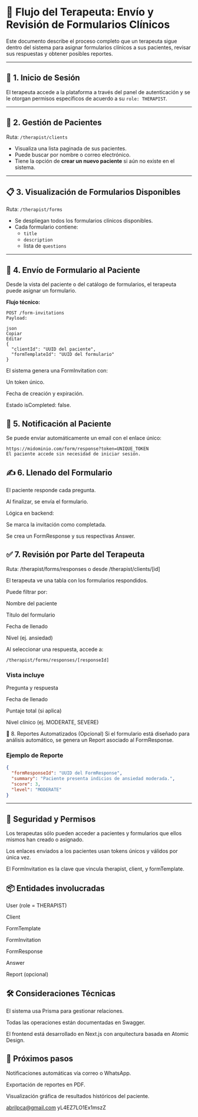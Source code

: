 # 🧠 Flujo del Terapeuta: Envío y Revisión de Formularios Clínicos

Este documento describe el proceso completo que un terapeuta sigue dentro del sistema para asignar formularios clínicos a sus pacientes, revisar sus respuestas y obtener posibles reportes.

---

## 🚪 1. Inicio de Sesión

El terapeuta accede a la plataforma a través del panel de autenticación y se le otorgan permisos específicos de acuerdo a su `role: THERAPIST`.

---

## 👥 2. Gestión de Pacientes

Ruta: `/therapist/clients`

- Visualiza una lista paginada de sus pacientes.
- Puede buscar por nombre o correo electrónico.
- Tiene la opción de **crear un nuevo paciente** si aún no existe en el sistema.

---

## 📋 3. Visualización de Formularios Disponibles

Ruta: `/therapist/forms`

- Se despliegan todos los formularios clínicos disponibles.
- Cada formulario contiene:
  - `title`
  - `description`
  - lista de `questions`

---

## 📨 4. Envío de Formulario al Paciente

Desde la vista del paciente o del catálogo de formularios, el terapeuta puede asignar un formulario.

**Flujo técnico:**

```http
POST /form-invitations
Payload:

json
Copiar
Editar
{
  "clientId": "UUID del paciente",
  "formTemplateId": "UUID del formulario"
}
```

El sistema genera una FormInvitation con:

Un token único.

Fecha de creación y expiración.

Estado isCompleted: false.

## 📩 5. Notificación al Paciente

Se puede enviar automáticamente un email con el enlace único:

```plaintext
https://midominio.com/form/response?token=UNIQUE_TOKEN
El paciente accede sin necesidad de iniciar sesión.
```

## ✍️ 6. Llenado del Formulario

El paciente responde cada pregunta.

Al finalizar, se envía el formulario.

Lógica en backend:

Se marca la invitación como completada.

Se crea un FormResponse y sus respectivas Answer.

## ✅ 7. Revisión por Parte del Terapeuta

Ruta: /therapist/forms/responses o desde /therapist/clients/[id]

El terapeuta ve una tabla con los formularios respondidos.

Puede filtrar por:

Nombre del paciente

Título del formulario

Fecha de llenado

Nivel (ej. ansiedad)

Al seleccionar una respuesta, accede a:

```http
/therapist/forms/responses/[responseId]
```

### Vista incluye

Pregunta y respuesta

Fecha de llenado

Puntaje total (si aplica)

Nivel clínico (ej. MODERATE, SEVERE)

📄 8. Reportes Automatizados (Opcional)
Si el formulario está diseñado para análisis automático, se genera un Report asociado al FormResponse.

### Ejemplo de Reporte

```json
{
  "formResponseId": "UUID del FormResponse",
  "summary": "Paciente presenta indicios de ansiedad moderada.",
  "score": 3,
  "level": "MODERATE"
}
```

---

## 🔐 Seguridad y Permisos

Los terapeutas sólo pueden acceder a pacientes y formularios que ellos mismos han creado o asignado.

Los enlaces enviados a los pacientes usan tokens únicos y válidos por única vez.

El FormInvitation es la clave que vincula therapist, client, y formTemplate.

## 📦 Entidades involucradas

User (role = THERAPIST)

Client

FormTemplate

FormInvitation

FormResponse

Answer

Report (opcional)

## 🛠️ Consideraciones Técnicas

El sistema usa Prisma para gestionar relaciones.

Todas las operaciones están documentadas en Swagger.

El frontend está desarrollado en Next.js con arquitectura basada en Atomic Design.

## 📌 Próximos pasos

 Notificaciones automáticas vía correo o WhatsApp.

 Exportación de reportes en PDF.

 Visualización gráfica de resultados históricos del paciente.

<abrilpca@gmail.com>
yL4EZ7LO1Ex1mszZ
